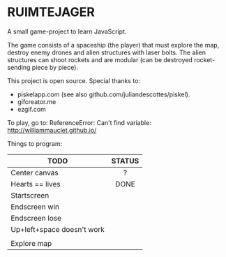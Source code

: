 # RUIMTEJAGER

A small game-project to learn JavaScript.

The game consists of a spaceship (the player) that must explore the map, 
destroy enemy drones and alien structures with laser bolts. The alien 
structures can shoot rockets and are modular (can be destroyed rocket-
sending piece by piece). 

This project is open source. Special thanks to:
- piskelapp.com (see also github.com/juliandescottes/piskel). 
- gifcreator.me
- ezgif.com

To play, go to: ReferenceError: Can't find variable: http://williammauclet.github.io/

Things to program:


|          TODO			|	STATUS	|
| ---------------------------|:--------------:| 
| Center canvas			|	?		|
| Hearts == lives			|	DONE		|
| Startscreen			|			|
| Endscreen win			|			|
| Endscreen lose			|			|
| Up+left+space doesn't work	|			|
| 					|			|
| Explore map			|			|



	
